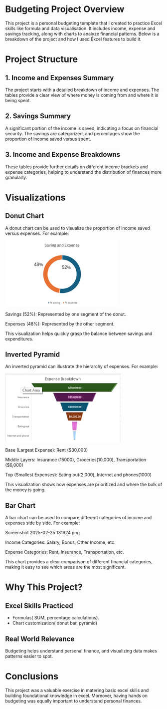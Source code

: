 # Budgeting Project Overview

This project is a personal budgeting template that I created to practice Excel skills like formula and data visualisation. It includes income, expense and savings tracking, along with charts to analyze financial patterns. Below is a breakdown of the project and how I used Excel features to build it.

# Project Structure

## 1. Income and Expenses Summary
The project starts with a detailed breakdown of income and expenses. The tables provide a clear view of where money is coming from and where it is being spent.

## 2. Savings Summary
A significant portion of the income is saved, indicating a focus on financial security. The savings are categorized, and percentages show the proportion of income saved versus spent.

## 3. Income and Expense Breakdowns
These tables provide further details on different income brackets and expense categories, helping to understand the distribution of finances more granularly.

# Visualizations

## Donut Chart
A donut chart can be used to visualize the proportion of income saved versus expenses. For example:

![image alt](https://github.com/bbudha77/Excel-project/blob/09312bcaa75dbd49f8adf266ae6b9f554cde8661/Screenshot%202025-02-25%20131943.png)

Savings (52%): Represented by one segment of the donut.

Expenses (48%): Represented by the other segment.

This visualization helps quickly grasp the balance between savings and expenditures.

## Inverted Pyramid
An inverted pyramid can illustrate the hierarchy of expenses. For example:

![image alt](https://github.com/bbudha77/Excel-project/blob/805199ca8f2ac1bde5e333013b3864caac460721/Screenshot%202025-02-25%20131956.png)

Base (Largest Expense): Rent ($30,000)

Middle Layers: Insurance (15000), Groceries(10,000), Transportation ($6,000)

Top (Smallest Expenses): Eating out(2,000),  Internet and phones(1000)

This visualization shows how expenses are prioritized and where the bulk of the money is going.

## Bar Chart
A bar chart can be used to compare different categories of income and expenses side by side. For example:

Screenshot 2025-02-25 131924.png

Income Categories: Salary, Bonus, Other Income, etc.

Expense Categories: Rent, Insurance, Transportation, etc.

This chart provides a clear comparison of different financial categories, making it easy to see which areas are the most significant.

# Why This Project?

## Excel Skills Practiced
- Formulas( SUM, percentage calculations).
- Chart customization( donut bar, pyramid)
  
 ## Real World Relevance
  Budgeting helps understand personal finance, and visualizing data makes patterns easier to spot.

  # Conclusions
  This project was a valuable exercise in matering basic excel skills and building foundational knowledge in excel. Moreover, having hands on budgeting was equally important to understand personal finances.
